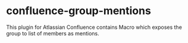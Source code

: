 # confluence-group-mentions
This plugin for Atlassian Confluence contains Macro which exposes the group to list of members as mentions.
